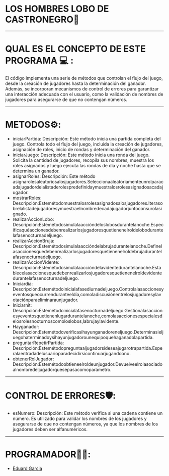 # LOS HOMBRES LOBO DE CASTRONEGRO🐺
____________________________________________________________________________________________________________________________________________________
# QUAL ES EL CONCEPTO DE ESTE PROGRAMA 💻 :
El código implementa una serie de métodos que controlan el flujo del juego, desde la creación de jugadores hasta la determinación del ganador. Además, se incorporan mecanismos de control de errores para garantizar una interacción adecuada con el usuario, como la validación de nombres de jugadores para asegurarse de que no contengan números.
____________________________________________________________________________________________________________________________________________________

# METODOS⚙️:
- iniciarPartida:
Descripción: Este método inicia una partida completa del juego. Controla todo el flujo del juego, incluida la creación de jugadores, asignación de roles, inicio de rondas y determinación del ganador.
- iniciarJuego:
Descripción: Este método inicia una ronda del juego. Solicita la cantidad de jugadores, recopila sus nombres, muestra los roles asignados y luego ejecuta las rondas de día y noche hasta que se determina un ganador.
- asignarRoles:
Descripción: Este método asignarolesaleatoriosalosjugadores.Seleccionaaleatoriamenteunrolparacadajugadordelalistaderolespredefinidaymuestralosrolesasignadosacadajugador.
- mostrarRoles:
Descripción:Estemétodomuestralosrolesasignadosalosjugadores.Iterasobrelalistadejugadoresymuestraelnombredecadajugadorjuntoconsurolasignado.
- realizarAccionLobo:
Descripción:Estemétodosimulalaaccióndeloslobosdurantelanoche.Especificaquéaccionesdebenrealizarlosjugadoresquetienenelroldelobodurantelafasenocturnadeljuego.
- realizarAccionBruja:
Descripción:Estemétodosimulalaaccióndelabrujadurantelanoche.Definelasaccionesquedebenrealizarlosjugadoresquetienenelroldebrujadurantelafasenocturnadeljuego.
- realizarAccionVidente:
Descripción:Estemétodosimulalaaccióndelavidentedurantelanoche.Establecelasaccionesquedebenrealizarlosjugadoresquetienenelroldevidentedurantelafasenocturnadeljuego.
- Iniciardia:
Descripción:Estemétodoinicialafasediurnadeljuego.Controlalasaccionesyeventosqueocurrenduranteeldía,comoladiscusiónentrelosjugadoresylavotaciónparaeliminaraunjugador.
- Iniciarnit:
Descripción:Estemétodoinicialafasenocturnadeljuego.Gestionalasaccionesyeventosquetienenlugardurantelanoche,comolasaccionesespecialesdelosrolesnocturnoscomoloslobos,labrujaylavidente.
- Hayganador:
Descripción:Estemétodoverificasihayunganadoreneljuego.Determinasieljuegohaterminadoysihayunjugadorounequipoquehaganadolapartida.
- preguntarRepetirPartida:
Descripción:Estemétodopreguntaaljugadorsideseajugarotrapartida.Esperalaentradadelusuarioparadecidirsicontinuarjugandoono.
- obtenerRolJugador:
Descripción:Estemétodoobtieneelroldeunjugador.Devuelveelrolasociadoalnombredeljugadorquesepasacomoparámetro.
____________________________________________________________________________________________________________________________________________________

# CONTROL DE ERRORES🛡️:
- esNumero:
Descripción: Este método verifica si una cadena contiene un número. Es utilizado para validar los nombres de los jugadores y asegurarse de que no contengan números, ya que los nombres de los jugadores deben ser alfanuméricos.
____________________________________________________________________________________________________________________________________________________
# PROGRAMADOR🧑‍💻:
- [Eduard Garcia](https://github.com/EduardGF)
